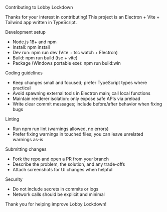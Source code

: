 Contributing to Lobby Lockdown

Thanks for your interest in contributing! This project is an Electron + Vite + Tailwind app written in TypeScript.

Development setup

- Node.js 18+ and npm
- Install: npm install
- Dev run: npm run dev (Vite + tsc watch + Electron)
- Build: npm run build (tsc + vite)
- Package (Windows portable exe): npm run build:win

Coding guidelines

- Keep changes small and focused; prefer TypeScript types where practical
- Avoid spawning external tools in Electron main; call local functions
- Maintain renderer isolation: only expose safe APIs via preload
- Write clear commit messages; include before/after behavior when fixing bugs

Linting

- Run npm run lint (warnings allowed, no errors)
- Prefer fixing warnings in touched files; you can leave unrelated warnings as-is

Submitting changes

- Fork the repo and open a PR from your branch
- Describe the problem, the solution, and any trade-offs
- Attach screenshots for UI changes when helpful

Security

- Do not include secrets in commits or logs
- Network calls should be explicit and minimal

Thank you for helping improve Lobby Lockdown!
